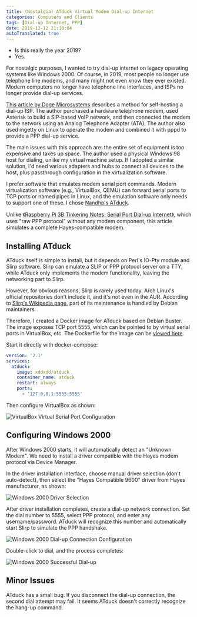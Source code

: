 ```yaml
---
title: (Nostalgia) ATduck Virtual Modem Dial-up Internet
categories: Computers and Clients
tags: [Dial-up Internet, PPP]
date: 2019-12-12 21:10:04
autoTranslated: true
---
```



- Is this really the year 2019?
- Yes.

For nostalgic purposes, I wanted to try dial-up internet on legacy operating systems like Windows 2000. Of course, in 2019, most people no longer use telephone line modems, and many might not even know they ever existed. Modern computers no longer have telephone line interfaces, and ISPs no longer provide dial-up services.

[This article by Doge Microsystems](https://dogemicrosystems.ca/wiki/Dial_up_server) describes a method for self-hosting a dial-up ISP. The author purchased a hardware telephone modem, used Asterisk to build a SIP-based VoIP network, and then connected the modem to the network using an Analog Telephone Adapter (ATA). The author also used mgetty on Linux to operate the modem and combined it with pppd to provide a PPP dial-up service.

The main issues with this approach are: the entire set of equipment is too expensive and takes up space. The author used a physical Windows 98 host for dialing, unlike my virtual machine setup. If I adopted a similar solution, I'd need various adapters and hubs to connect all devices to the host, plus passthrough configuration in the virtualization software.

I prefer software that emulates modem serial port commands. Modern virtualization software (e.g., VirtualBox, QEMU) can forward serial ports to TCP ports or named pipes in Linux, and the emulation software only needs to support one of these. I chose [Nandhp's ATduck](https://github.com/nandhp/atduck).

Unlike [《Raspberry Pi 3B Tinkering Notes: Serial Port Dial-up Internet》](/en/article/modify-computer/raspberry-pi-3b-ppp-dial-ethernet.lantian/), which uses "raw PPP protocol" without any modem component, this article simulates a complete Hayes-compatible modem.

## Installing ATduck

ATduck itself is simple to install, but it depends on Perl's IO-Pty module and Slirp software. Slirp can emulate a SLIP or PPP protocol server on a TTY, while ATduck only implements the modem functionality, leaving the networking part to Slirp.

However, for obvious reasons, Slirp is rarely used today. Arch Linux's official repositories don't include it, and it's not even in the AUR. According to [Slirp's Wikipedia page](https://en.wikipedia.org/wiki/Slirp), part of its maintenance is handled by Debian maintainers.

Therefore, I created a Docker image for ATduck based on Debian Buster. The image exposes TCP port 5555, which can be pointed to by virtual serial ports in VirtualBox, etc. The Dockerfile for the image can be [viewed here](https://github.com/xddxdd/dockerfiles/blob/master/dockerfiles/atduck/template.Dockerfile).

Start it directly with docker-compose:

```yaml
version: '2.1'
services:
  atduck:
    image: xddxdd/atduck
    container_name: atduck
    restart: always
    ports:
      - '127.0.0.1:5555:5555'
```

Then configure VirtualBox as shown:

![VirtualBox Virtual Serial Port Configuration](/usr/uploads/2019/12/atduck-virtualbox-config.png)

## Configuring Windows 2000

After Windows 2000 starts, it will automatically detect an "Unknown Modem". We need to install a driver compatible with the Hayes modem protocol via Device Manager.

In the driver installation interface, choose manual driver selection (don't auto-detect), then select the "Hayes Compatible 9600" driver from Hayes manufacturer, as shown:

![Windows 2000 Driver Selection](/usr/uploads/2019/12/atduck-win2000-driver.png)

After driver installation completes, create a dial-up network connection. Set the dial number to 5555, select PPP protocol, and enter any username/password. ATduck will recognize this number and automatically start Slirp to simulate the PPP handshake.

![Windows 2000 Dial-up Connection Configuration](/usr/uploads/2019/12/atduck-dialup-config.png)

Double-click to dial, and the process completes:

![Windows 2000 Successful Dial-up](/usr/uploads/2019/12/atduck-win2000-success.png)

## Minor Issues

ATduck has a small bug. If you disconnect the dial-up connection, the second dial attempt may fail. It seems ATduck doesn't correctly recognize the hang-up command.
```
